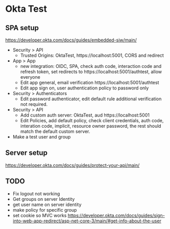 # Okta Test

## SPA setup

https://developer.okta.com/docs/guides/embedded-siw/main/

* Security > API
  * Trusted Origins: OktaTest, https://localhost:5001, CORS and redirect
* App > App
  * new integration: OIDC, SPA, check auth code, interaction code and refresh token, set redirects to https://localhost:5001/authtest, allow everyone
  * Edit app general, email verification https://localhost:5001/authtest
  * Edit app sign on, user authentication policy to password only
* Security > Authenticators
  * Edit password authenticator, edit default rule additional verification not required.
* Security > API
  * Add custom auth server: OktaTest, aud https://localhost:5001
  * Edit Policies, add default policy, check client credentials, auth code, interation code, implicit, resource owner password, the rest should match the default custom server.
* Make a test user and group

## Server setup

https://developer.okta.com/docs/guides/protect-your-api/main/


## TODO

* Fix logout not working
* Get groups on server Identity
* get user name on server identity
* make policy for specific group
* set cookie so MVC works https://developer.okta.com/docs/guides/sign-into-web-app-redirect/asp-net-core-3/main/#get-info-about-the-user
